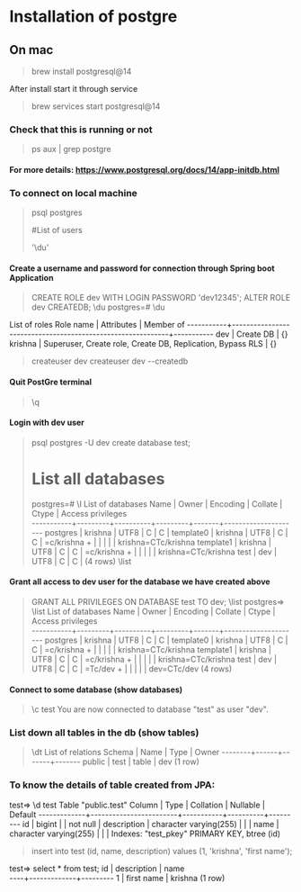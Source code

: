 # Installation of postgre

## On mac
> brew install postgresql@14

After install start it through service 
> brew services start postgresql@14

### Check that this is running or not
> ps aux | grep postgre

#### For more details: https://www.postgresql.org/docs/14/app-initdb.html

### To connect on local machine 
>psql postgres
>
> #List of users
> 
> '\du'
> 
#### Create a username and password for connection through Spring boot Application

> CREATE ROLE dev WITH LOGIN PASSWORD 'dev12345';
> ALTER ROLE dev CREATEDB;
> \du
> postgres=# \du

List of roles
Role name |                         Attributes                         | Member of
-----------+------------------------------------------------------------+-----------
dev       | Create DB                                                  | {}
krishna   | Superuser, Create role, Create DB, Replication, Bypass RLS | {}


> createuser dev
> createuser dev --createdb
#### Quit PostGre terminal
>\q
#### Login with dev user 
>psql postgres -U dev
> create database test;
> # List all databases
> postgres=# \l
List of databases
Name    |  Owner  | Encoding | Collate | Ctype |  Access privileges  
-----------+---------+----------+---------+-------+---------------------
postgres  | krishna | UTF8     | C       | C     |
template0 | krishna | UTF8     | C       | C     | =c/krishna         +
|         |          |         |       | krishna=CTc/krishna
template1 | krishna | UTF8     | C       | C     | =c/krishna         +
|         |          |         |       | krishna=CTc/krishna
test      | dev     | UTF8     | C       | C     |
(4 rows)
> \list
#### Grant all access to dev user for the database we have created above
> GRANT ALL PRIVILEGES ON DATABASE test TO dev;
> \list
>postgres=> \list
List of databases
Name    |  Owner  | Encoding | Collate | Ctype |  Access privileges  
-----------+---------+----------+---------+-------+---------------------
postgres  | krishna | UTF8     | C       | C     |
template0 | krishna | UTF8     | C       | C     | =c/krishna         +
|         |          |         |       | krishna=CTc/krishna
template1 | krishna | UTF8     | C       | C     | =c/krishna         +
|         |          |         |       | krishna=CTc/krishna
test      | dev     | UTF8     | C       | C     | =Tc/dev            +
|         |          |         |       | dev=CTc/dev
(4 rows)
> 

#### Connect to some database (show databases)
> \c test
You are now connected to database "test" as user "dev".
### List down all tables in the db (show tables)
>\dt
List of relations
Schema | Name | Type  | Owner
--------+------+-------+-------
public | test | table | dev
(1 row)

### To know the details of table created from JPA:
>
test=> \d test
Table "public.test"
Column    |          Type          | Collation | Nullable | Default
-------------+------------------------+-----------+----------+---------
id          | bigint                 |           | not null |
description | character varying(255) |           |          |
name        | character varying(255) |           |          |
Indexes:
"test_pkey" PRIMARY KEY, btree (id)

>insert into test (id, name, description) values (1, 'krishna', 'first name');

test=> select * from test;
id | description |  name   
----+-------------+---------
1 | first name  | krishna
(1 row)

